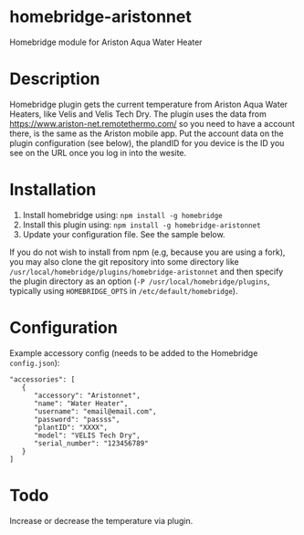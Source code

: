 # homebridge-aristonnet
Homebridge module for Ariston Aqua Water Heater

# Description

Homebridge plugin gets the current temperature from Ariston Aqua Water Heaters, like Velis and Velis Tech Dry.
The plugin uses the data from https://www.ariston-net.remotethermo.com/ so you need to have a account there, is the same as the Ariston mobile app. Put the account data on the plugin configuration (see below), the plandID for you device is the ID you see on the URL once you log in into the wesite.

# Installation

1. Install homebridge using: `npm install -g homebridge`
2. Install this plugin using: `npm install -g homebridge-aristonnet`
3. Update your configuration file. See the sample below.

If you do not wish to install from npm (e.g, because you are using a fork), you
may also clone the git repository into some directory like
`/usr/local/homebridge/plugins/homebridge-aristonnet` and then specify the
plugin directory as an option (`-P /usr/local/homebridge/plugins`, typically
using `HOMEBRIDGE_OPTS` in `/etc/default/homebridge`).

# Configuration
 
Example accessory config (needs to be added to the Homebridge `config.json`):

  ```
 "accessories": [
     {
        "accessory": "Aristonnet",
        "name": "Water Heater",
        "username": "email@email.com",
        "password": "passss",
        "plantID": "XXXX",
        "model": "VELIS Tech Dry",
        "serial_number": "123456789"
     }
 ]
  ```

# Todo

Increase or decrease the temperature via plugin.
